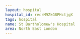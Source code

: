 ```yaml
---
layout: hospital
hospital_id: recrM9ZkG8PHctjgX
tags: hospital
name: St Bartholomew's Hospital
area: North East London
---
```

